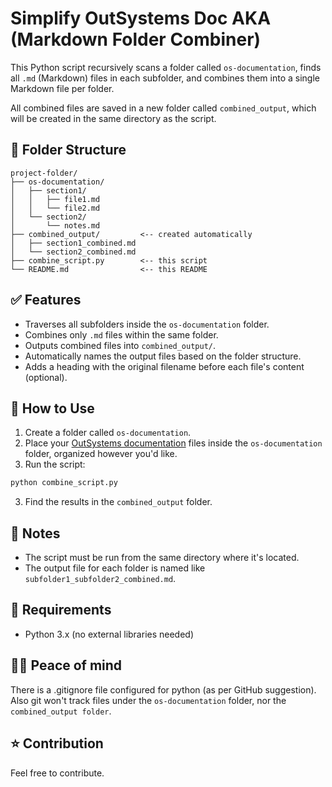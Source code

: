# Simplify OutSystems Doc AKA (Markdown Folder Combiner)

This Python script recursively scans a folder called `os-documentation`, finds all `.md` (Markdown) files in each subfolder, and combines them into a single Markdown file per folder.

All combined files are saved in a new folder called `combined_output`, which will be created in the same directory as the script.

## 📁 Folder Structure

```
project-folder/
├── os-documentation/
│   ├── section1/
│   │   ├── file1.md
│   │   └── file2.md
│   └── section2/
│       └── notes.md
├── combined_output/         <-- created automatically
│   ├── section1_combined.md
│   └── section2_combined.md
├── combine_script.py        <-- this script
└── README.md                <-- this README
```

## ✅ Features

* Traverses all subfolders inside the `os-documentation` folder.
* Combines only `.md` files within the same folder.
* Outputs combined files into `combined_output/`.
* Automatically names the output files based on the folder structure.
* Adds a heading with the original filename before each file's content (optional).

## 🚀 How to Use

1. Create a folder called `os-documentation`.
2. Place your [OutSystems documentation](https://github.com/OutSystems/docs-product/) files inside the `os-documentation` folder, organized however you'd like.
3. Run the script:

```bash
python combine_script.py
```

3. Find the results in the `combined_output` folder.

## 📝 Notes

* The script must be run from the same directory where it's located.
* The output file for each folder is named like `subfolder1_subfolder2_combined.md`.

## 🐍 Requirements

* Python 3.x (no external libraries needed)

## ✌🏼 Peace of mind

There is a .gitignore file configured for python (as per GitHub suggestion). Also git won't track files under the `os-documentation` folder, nor the `combined_output folder`. 

## ⭐ Contribution
Feel free to contribute.